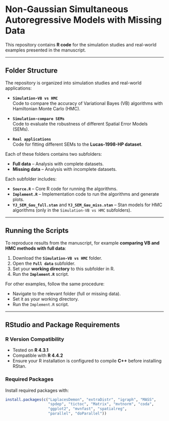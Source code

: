 # Non-Gaussian Simultaneous Autoregressive Models with Missing Data

This repository contains **R code** for the simulation studies and real-world examples presented in the manuscript.

---

##  Folder Structure

The repository is organized into simulation studies and real-world applications:

- **`Simulation-VB vs HMC`**  
  Code to compare the accuracy of Variational Bayes (VB) algorithms with Hamiltonian Monte Carlo (HMC).

- **`Simulation-compare SEMs`**  
  Code to evaluate the robustness of different Spatial Error Models (SEMs).

- **`Real applications`**  
  Code for fitting different SEMs to the **Lucas-1998-HP dataset**.

Each of these folders contains two subfolders:
- **Full data** – Analysis with complete datasets.  
- **Missing data** – Analysis with incomplete datasets.  

Each subfolder includes:  
- **`Source.R`** – Core R code for running the algorithms.  
- **`Implement.R`** – Implementation code to run the algorithms and generate plots.  
- **`YJ_SEM_Gau_full.stan`** and **`YJ_SEM_Gau_miss.stan`** – Stan models for HMC algorithms (only in the `Simulation-VB vs HMC` subfolders).  

---

## Running the Scripts

To reproduce results from the manuscript, for example **comparing VB and HMC methods with full data**:

1. Download the **`Simulation-VB vs HMC`** folder.  
2. Open the **`Full data`** subfolder.  
3. Set your **working directory** to this subfolder in R.  
4. Run the **`Implement.R`** script.  

For other examples, follow the same procedure:  
- Navigate to the relevant folder (full or missing data).  
- Set it as your working directory.  
- Run the `Implement.R` script.  

---

## RStudio and Package Requirements

### R Version Compatibility
- Tested on **R 4.3.1**  
- Compatible with **R 4.4.2**
- Ensure your R installation is configured to compile **C++** before installing RStan.

### Required Packages
Install required packages with:

```r
install.packages(c("LaplacesDemon", "extraDistr", "igraph", "MASS", 
                   "spdep", "tictoc", "Matrix", "mvtnorm", "coda", 
                   "ggplot2", "mvnfast", "spatialreg", 
                   "parallel", "doParallel"))
